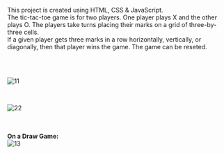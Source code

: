 This project is created using HTML, CSS & JavaScript.<br>
The tic-tac-toe game is for two players. One player plays X and the other plays O. The players take turns placing their marks on a grid of three-by-three cells.<br>
If a given player gets three marks in a row horizontally, vertically, or diagonally, then that player wins the game.
The game can be reseted.

<br><br>

![11](https://github.com/user-attachments/assets/50a3778a-0849-41c9-b6ad-dac990ab5a33)

<br>

![22](https://github.com/user-attachments/assets/9421bfd4-d8f8-498e-899e-e44d6c1c5485)

<br><br>
<b>On a Draw Game:</b> <br>
![13](https://github.com/user-attachments/assets/dcd05d6b-d29e-4107-9a33-9bff7b1f7156)




